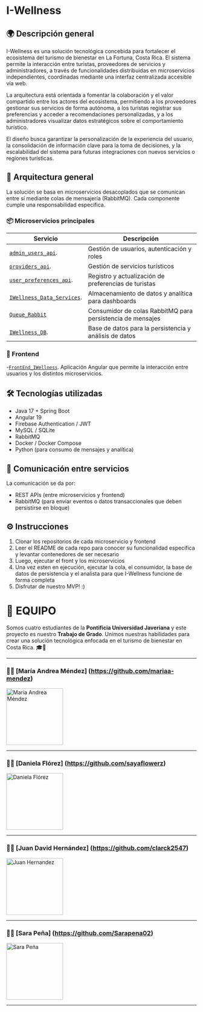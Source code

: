 # I-Wellness 


## 🌍 Descripción general

I-Wellness es una solución tecnológica concebida para fortalecer el ecosistema del turismo de bienestar en La Fortuna, Costa Rica. El sistema permite la interacción entre turistas, proveedores de servicios y administradores, a través de funcionalidades distribuidas en microservicios independientes, coordinadas mediante una interfaz centralizada accesible vía web.

La arquitectura está orientada a fomentar la colaboración y el valor compartido entre los actores del ecosistema, permitiendo a los proveedores gestionar sus servicios de forma autónoma, a los turistas registrar sus preferencias y acceder a recomendaciones personalizadas, y a los administradores visualizar datos estratégicos sobre el comportamiento turístico.

El diseño busca garantizar la personalización de la experiencia del usuario, la consolidación de información clave para la toma de decisiones, y la escalabilidad del sistema para futuras integraciones con nuevos servicios o regiones turísticas.

## 🧩 Arquitectura general

La solución se basa en microservicios desacoplados que se comunican entre sí mediante colas de mensajería (RabbitMQ). Cada componente cumple una responsabilidad específica.

### 📦 Microservicios principales

| Servicio               | Descripción                                                  |
|------------------------|--------------------------------------------------------------|
|  [`admin_users_api`](https://github.com/IWellnessTesis/IWellness_data_services/tree/main).      | Gestión de usuarios, autenticación y roles                   |
| [`providers_api`](https://github.com/IWellnessTesis/providers_api).        | Gestión de servicios turísticos            |
| [`user_preferences_api`](https://github.com/IWellnessTesis/user_preferences_api). | Registro y actualización de preferencias de turistas         |
| [`IWellness_Data_Services`](https://github.com/IWellnessTesis/IWellness_data_services/tree/main). | Almacenamiento de datos y analítica para dashboards     |
| [`Queue_Rabbit`](https://github.com/IWellnessTesis/Queue-Rabbit)         | Consumidor de colas RabbitMQ para persistencia de mensajes   |
| [`IWellness_DB`](https://github.com/IWellnessTesis/IWellness-DB). | Base de datos para la persistencia y análisis de datos

### 🎨 Frontend

-[`FrontEnd_IWellness`](https://github.com/IWellnessTesis/FrontEnd_IWellness). 
  Aplicación Angular que permite la interacción entre usuarios y los distintos microservicios.

## 🛠️ Tecnologías utilizadas

- Java 17 + Spring Boot
- Angular 19
- Firebase Authentication / JWT
- MySQL / SQLite
- RabbitMQ
- Docker / Docker Compose
- Python (para consumo de mensajes y analítica)

## 🔄 Comunicación entre servicios

La comunicación se da por:

- REST APIs (entre microservicios y frontend)
- RabbitMQ (para enviar eventos o datos transaccionales que deben persistirse en bloque)

## ⚙️ Instrucciones

1. Clonar los repositorios de cada microservicio y frontend
2. Leer el README de cada repo para conocer su funcionalidad especifica y levantar contenedores de ser necesario
3. Luego, ejecutar el front y los microservicios
4. Una vez esten en ejecución, ejecutar la cola, el consumidor, la base de datos de persistencia y el analista para que I-Wellness funcione de forma completa
5. Disfrutar de nuestro MVP! :)
   
# 🤝 EQUIPO

Somos cuatro estudiantes de la **Pontificia Universidad Javeriana** y este proyecto es nuestro **Trabajo de Grado**. Unimos nuestras habilidades para crear una solución tecnológica enfocada en el turismo de bienestar en Costa Rica. 🎓🚀

---

### 👩‍💻 [María Andrea Méndez] (https://github.com/mariaa-mendez)  
<img src="https://github.com/user-attachments/assets/d6bbf8a1-3fd9-4d9e-a510-260326e911af" alt="María Andrea Méndez" height="150"/>

---

### 👩‍💻 [Daniela Flórez] (https://github.com/sayaflowerz)  
<img src="https://github.com/user-attachments/assets/74a6bdf7-c402-4ddb-8f7d-165ba9b6999e" alt="Daniela Flórez" height="150"/>

---

### 👨‍💻 [Juan David Hernández] (https://github.com/clarck2547)
<img src="https://github.com/user-attachments/assets/03480bc6-ef8e-474a-a8a1-67cce9bbb60c" alt="Juan Hernandez" height="150"/>


---

### 👩‍💻 [Sara Peña] (https://github.com/Sarapena02)  
<img src="https://github.com/user-attachments/assets/dd1b58e5-6241-4615-8761-667da56ef754" alt="Sara Peña" height="150"/>

---

